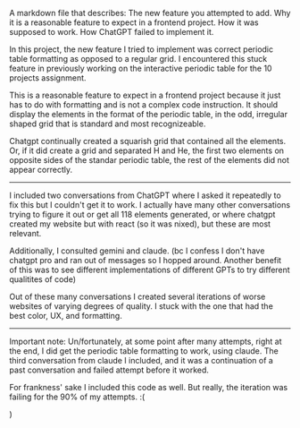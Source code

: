 A markdown file that describes:
The new feature you attempted to add.
Why it is a reasonable feature to expect in a frontend project.
How it was supposed to work.
How ChatGPT failed to implement it.


In this project, the new feature I tried to implement was correct periodic table formatting as opposed to a regular grid. I encountered this stuck feature in previously working on the interactive periodic table for the 10 projects assignment.

This is a reasonable feature to expect in a frontend project because it just has to do with formatting and is not a complex code instruction. It should display the elements in the format of the periodic table, in the odd, irregular shaped grid that is standard and most recognizeable.

Chatgpt continually created a squarish grid that contained all the elements. Or, if it did create a grid and separated H and He, the first two elements on opposite sides of the standar periodic table, the rest of the elements did not appear correctly.

----
I included two conversations from ChatGPT where I asked it repeatedly to fix this but I couldn't get it to work. I actually have many other conversations trying to figure it out or get all 118 elements generated, or where chatgpt created my website but with react (so it was nixed), but these are most relevant.

Additionally, I consulted gemini and claude. (bc I confess I don't have chatgpt pro and ran out of messages so I hopped around. Another benefit of this was to see different implementations of different GPTs to try different qualitites of code)

Out of these many conversations I created several iterations of worse websites of varying degrees of quality. I stuck with the one that had the best color, UX, and formatting.

---
Important note: Un/fortunately, at some point after many attempts, right at the end, I did get the periodic table formatting to work, using claude. The third conversation from claude I included, and it was a continuation of a past conversation and failed attempt before it worked.

For frankness' sake I included this code as well. But really, the iteration was failing for the 90% of my attempts. :(

)